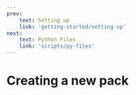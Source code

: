 ```yaml
---
prev:
    text: Setting up
    link: 'getting-started/setting-up'
next:
    text: Python Files
    link: 'scripts/py-files'
---
```


# Creating a new pack